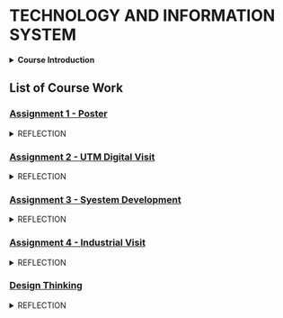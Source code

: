 <h1><b>TECHNOLOGY AND INFORMATION SYSTEM</b></h1>
<details>

<summary><b>Course Introduction</b></summary></br>
 <p>
   This course serves as a comprehensive introduction to information systems and technology, covering its practical applications in both personal and professional settings. Hardware, software, network, and communications are among the various aspects of IS/IT that will be examined. Students will gain hands-on experience in PC installation and productivity tools through lab work, which comprises a significant portion of the curriculum. Work-based learning is a crucial component of this class and includes both industry visits and talks. This offers students the opportunity to experience a real working environment, gain insight from industry professionals, and foster a stronger relationship between universities and the industry. Additionally, students will briefly explore the necessary requirements and job specifications for a career in IT.
 </p> 
</details>

<h2>
 <b>List of Course Work</b>
</h2>

<h3>
  
 [Assignment 1 - Poster](https://github.com/FamQaiZen/Technology-and-Information-System/blob/main/TIS%20Assignment1.jpg)

</h3>

<details>
  
  <summary>REFLECTION</summary></br>
  <p>After listening to the talk, we gained valuable insights into our professional aspirations and goals. We realize the need topursue relevant academic degrees and build a strong professional profile. This speech has inspired us to refine our career goals and actively pursue experiences that align with the evoving landscape of our chosen profession</p>

</details>

<h3>
  
 [Assignment 2 - UTM Digital Visit](https://github.com/FamQaiZen/Technology-and-Information-System/tree/main/TIS%20Assignment%202)

</h3>

<details>
  
  <summary>REFLECTION</summary></br>
  <p>The activities actually gave a lot of benefit to us as we have the chance to visit the data centre of UTM Digital. This was the first time we saw the data storage of our university and we have also get to know about the information and technology used in here. Otherwise, in this industry visit, they also introduced their team and it acually impressed us as they have a huge team to work together for maintaining the whole technology system for our university.</p>

</details>

<h3>
  
 [Assignment 3 - Syestem Development](https://github.com/FamQaiZen/Technology-and-Information-System/blob/main/TIS%20Assignment%203.pdf)

</h3>

<details>
  
  <summary>REFLECTION</summary></br>
  <p>I want to become a skilled cybersecurity-focused system developer over the course of the next four years. I'll improve my knowledge of creating reliable and secure systems, putting cutting-edge encryption techniques into practice and carrying out exhaustive vulnerability analyses. I hope to greatly contribute to the creation of robust and dependable systems by keeping up with new threats and implementing preventative security measures. My development will be greatly aided by involvement in cybersecurity communities, industry certifications and ongoing education. In the end, I want to be a key player in defending digital environments from ever changing cyberthreats</p>
</details>

<h3>
  
 [Assignment 4 - Industrial Visit](https://github.com/FamQaiZen/Technology-and-Information-System/blob/main/Asg4.pdf)

</h3>

<details>
  
  <summary>REFLECTION</summary></br>
  <p></p>

</details>

<h3>

  [Design Thinking](https://github.com/FamQaiZen/Technology-and-Information-System/tree/main/Design%20Thinking)

</h3>

<details>
  
  <summary>REFLECTION</summary></br>
   <p></p>

</details>
